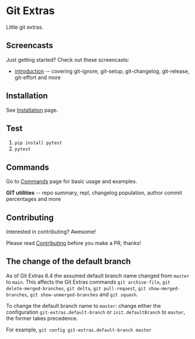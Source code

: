 # Git Extras

Little git extras.

## Screencasts

Just getting started? Check out these screencasts:

* [introduction](https://vimeo.com/45506445) -- covering git-ignore, git-setup, git-changelog, git-release, git-effort and more

## Installation

See [Installation](Installation.md) page.

## Test
1. `pip install pytest`
2. `pytest`

## Commands

Go to [Commands](Commands.md) page for basic usage and examples.

__GIT utilities__ -- repo summary, repl, changelog population, author commit percentages and more

## Contributing

Interested in contributing? Awesome!

Please read [Contributing](CONTRIBUTING.md) before you make a PR, thanks!

## The change of the default branch

As of Git Extras 6.4 the assumed default branch name changed from `master` to `main`.
This affects the Git Extras commands `git archive-file`, `git delete-merged-branches`, `git delta`, `git pull-request`, `git show-merged-branches`, `git show-unmerged-branches` and `git squash`.

To change the default branch name to `master`: change either the configuration `git-extras.default-branch` or `init.defaultBranch` to `master`, the former takes precedence.

For example, `git config git-extras.default-branch master`
